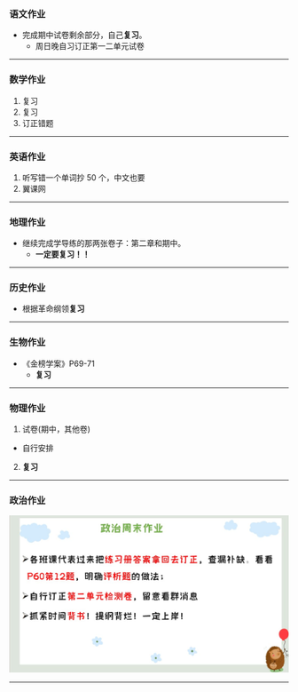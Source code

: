### 语文作业

- 完成期中试卷剩余部分，自己**复习**。
  - 周日晚自习订正第一二单元试卷

---

### 数学作业

1. 复习
2. 复习
3. 订正错题

---

### 英语作业

1. 听写错一个单词抄 50 个，中文也要
2. 翼课网

---

### 地理作业

- 继续完成学导练的那两张卷子：第二章和期中。
  - **一定要复习！！**

---

### 历史作业

- 根据革命纲领**复习**

---

### 生物作业

- 《金榜学案》P69-71
  - **复习**

---

### 物理作业

1. 试卷(期中，其他卷)

- 自行安排

2. **复习**

---

### 政治作业

![hw](../hw_G8S1/_images/9p.jpg)

---
